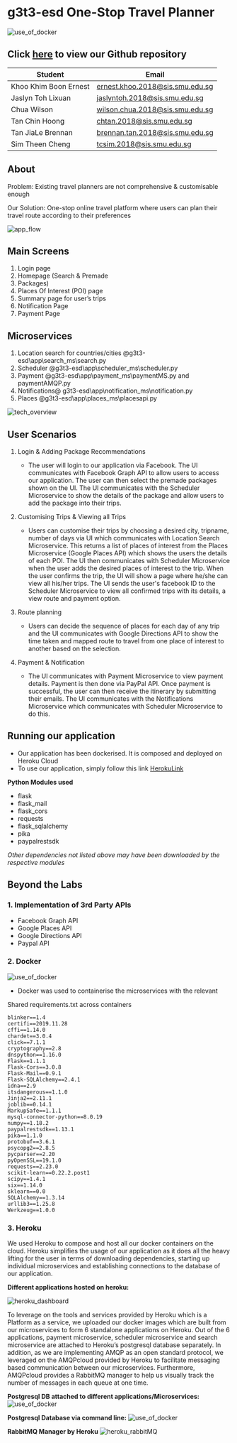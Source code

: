 # g3t3-esd One-Stop Travel Planner
![use_of_docker](./images_for_md/front_cover.jpg)

## Click [here](https://github.com/ernestkkb/g3t3-esd.git) to view our Github repository

| Student     | Email          |
| -------- | -------------- |
| Khoo Khim Boon Ernest | ernest.khoo.2018@sis.smu.edu.sg	 |
| Jaslyn Toh Lixuan | jaslyntoh.2018@sis.smu.edu.sg	 |
| Chua Wilson | wilson.chua.2018@sis.smu.edu.sg |
| Tan Chin Hoong | chtan.2018@sis.smu.edu.sg |
| Tan JiaLe Brennan | brennan.tan.2018@sis.smu.edu.sg |
| Sim Theen Cheng | tcsim.2018@sis.smu.edu.sg |

## About 
Problem: Existing travel planners are not comprehensive & customisable enough

Our Solution: One-stop online travel platform where users can plan their travel route according to their preferences

![app_flow](./images_for_md/app_flow.jpg)

## Main Screens
1. Login page
2. Homepage (Search & Premade
3. Packages)
4. Places Of Interest (POI) page 
5. Summary page for user’s trips
6. Notification Page
7. Payment Page

## Microservices
1. Location search for countries/cities @g3t3-esd\app\search_ms\search.py
2. Scheduler @g3t3-esd\app\scheduler_ms\scheduler.py
3. Payment @g3t3-esd\app\payment_ms\paymentMS.py and paymentAMQP.py
4. Notifications@ g3t3-esd\app\notification_ms\notification.py
5. Places @g3t3-esd\app\places_ms\placesapi.py

![tech_overview](./images_for_md/tech_overview.jpg)

## User Scenarios 
1. Login & Adding Package Recommendations
    * The user will login to our application via Facebook. The UI communicates with Facebook Graph API to allow users to access our application. The user can then select the premade packages shown on the UI. The UI communicates with the Scheduler Microservice to show the details of the package and allow users to add the package into their trips. 
  
2. Customising Trips & Viewing all Trips
   * Users can customise their trips by choosing a desired city, tripname, number of days via UI which communicates with Location Search Microservice. This returns a list of places of interest from the Places Microservice (Google Places API) which shows the users the details of each POI. The UI then communicates with Scheduler Microservice when the user adds the desired places of interest to the trip. When the user confirms the trip, the UI will show a page where he/she can view all his/her trips. The UI sends the user's facebook ID to the Scheduler Microservice to view all confirmed trips with its details, a view route and payment option. 
  
3. Route planning
   * Users can decide the sequence of places for each day of any trip and the UI communicates with Google Directions API to show the time taken and mapped route to travel from one place of interest to another based on the selection.
  
4. Payment & Notification
   * The UI communicates with Payment Microservice to view payment details. Payment is then done via PayPal API. Once payment is successful, the user can then receive the itinerary by submitting their emails. The UI communicates with the Notifications Microservice which communicates with Scheduler Microservice to do this. 
   

   

## Running our application
* Our application has been dockerised. It is composed and deployed on Heroku Cloud
* To use our application, simply follow this link [HerokuLink](https://g3t3-ui.herokuapp.com) 

**Python Modules used**
* flask
* flask_mail
* flask_cors
* requests
* flask_sqlalchemy
* pika
* paypalrestsdk
  
_Other dependencies not listed above may have been downloaded by the respective modules_

## Beyond the Labs

### 1. Implementation of 3rd Party APIs
* Facebook Graph API
* Google Places API
* Google Directions API
* Paypal API


### 2. Docker
![use_of_docker](./images_for_md/use_of_docker.jpg)

* Docker was used to containerise the microservices with the relevant 

Shared requirements.txt across containers
```
blinker==1.4
certifi==2019.11.28
cffi==1.14.0
chardet==3.0.4
click==7.1.1
cryptography==2.8
dnspython==1.16.0
Flask==1.1.1
Flask-Cors==3.0.8
Flask-Mail==0.9.1
Flask-SQLAlchemy==2.4.1
idna==2.9
itsdangerous==1.1.0
Jinja2==2.11.1
joblib==0.14.1
MarkupSafe==1.1.1
mysql-connector-python==8.0.19
numpy==1.18.2
paypalrestsdk==1.13.1
pika==1.1.0
protobuf==3.6.1
psycopg2==2.8.5
pycparser==2.20
pyOpenSSL==19.1.0
requests==2.23.0
scikit-learn==0.22.2.post1
scipy==1.4.1
six==1.14.0
sklearn==0.0
SQLAlchemy==1.3.14
urllib3==1.25.8
Werkzeug==1.0.0
```
### 3. Heroku
We used Heroku to compose and host all our docker containers on the cloud. Heroku simplifies the usage of our application as it does all the heavy lifting for the user in terms of downloading dependencies, starting up individual microservices and establishing connections to the database of our application.

**Different applications hosted on heroku:** 

![heroku_dashboard](./images_for_md/heroku_dashboard.jpg)

To leverage on the tools and services provided by Heroku which is a Platform as a service, we uploaded our docker images which are built from our microservices to form 6 standalone applications on Heroku. Out of the 6 applications, payment microservice, scheduler microservice and search microservice are attached to Heroku’s postgresql database separately. In addition, as we are implementing AMQP as an open standard protocol, we leveraged on the AMQPcloud provided by Heroku to facilitate messaging based communication between our microservices. Furthermore, AMQPcloud provides a RabbitMQ manager to help us visually track the number of messages in each queue at one time.






**Postgresql DB attached to different applications/Microservices:**
![use_of_docker](./images_for_md/heroku_posgresdb.jpg)


**Postgresql Database via command line:**
![use_of_docker](./images_for_md/heroku_posgrescmi.jpg)

**RabbitMQ Manager by Heroku**
![heroku_rabbitMQ](./images_for_md/heroku_rabbitMQ.jpg)